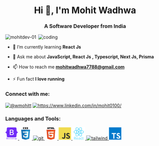 <h1 align="center">Hi 👋, I'm Mohit Wadhwa</h1>
<h3 align="center">A Software Developer from India</h3>

<img align="right" alt="coding" width="400" src="![image](https://github.com/Mohit-dev01/Mohit-dev01/assets/104097047/07efc859-fb3a-46aa-a1ba-f1c8047312fa)
"/>

<p align="left"> <img src="https://komarev.com/ghpvc/?username=mohitdev-01&label=Profile%20views&color=0e75b6&style=flat" alt="mohitdev-01" /> </p>

- 🌱 I’m currently learning **React Js**

- 💬 Ask me about **JavaScript, React Js , Typescript, Next Js, Prisma**

- 📫 How to reach me **mohitwadhwa7788@gmail.com**

- ⚡ Fun fact **I love running**

<h3 align="left">Connect with me:</h3>
<p align="left">
<a href="https://twitter.com/@wmohitt" target="blank"><img align="center" src="https://raw.githubusercontent.com/rahuldkjain/github-profile-readme-generator/master/src/images/icons/Social/twitter.svg" alt="@wmohitt" height="30" width="40" /></a>
<a href="https://linkedin.com/in/https://www.linkedin.com/in/mohit0100/" target="blank"><img align="center" src="https://raw.githubusercontent.com/rahuldkjain/github-profile-readme-generator/master/src/images/icons/Social/linked-in-alt.svg" alt="https://www.linkedin.com/in/mohit0100/" height="30" width="40" /></a>
</p>

<h3 align="left">Languages and Tools:</h3>
<p align="left"> <a href="https://getbootstrap.com" target="_blank" rel="noreferrer"> <img src="https://raw.githubusercontent.com/devicons/devicon/master/icons/bootstrap/bootstrap-plain-wordmark.svg" alt="bootstrap" width="40" height="40"/> </a> <a href="https://www.w3schools.com/css/" target="_blank" rel="noreferrer"> <img src="https://raw.githubusercontent.com/devicons/devicon/master/icons/css3/css3-original-wordmark.svg" alt="css3" width="40" height="40"/> </a> <a href="https://git-scm.com/" target="_blank" rel="noreferrer"> <img src="https://www.vectorlogo.zone/logos/git-scm/git-scm-icon.svg" alt="git" width="40" height="40"/> </a> <a href="https://www.w3.org/html/" target="_blank" rel="noreferrer"> <img src="https://raw.githubusercontent.com/devicons/devicon/master/icons/html5/html5-original-wordmark.svg" alt="html5" width="40" height="40"/> </a> <a href="https://developer.mozilla.org/en-US/docs/Web/JavaScript" target="_blank" rel="noreferrer"> <img src="https://raw.githubusercontent.com/devicons/devicon/master/icons/javascript/javascript-original.svg" alt="javascript" width="40" height="40"/> </a> <a href="https://reactjs.org/" target="_blank" rel="noreferrer"> <img src="https://raw.githubusercontent.com/devicons/devicon/master/icons/react/react-original-wordmark.svg" alt="react" width="40" height="40"/> </a> <a href="https://tailwindcss.com/" target="_blank" rel="noreferrer"> <img src="https://www.vectorlogo.zone/logos/tailwindcss/tailwindcss-icon.svg" alt="tailwind" width="40" height="40"/> </a> <a href="https://www.typescriptlang.org/" target="_blank" rel="noreferrer"> <img src="https://raw.githubusercontent.com/devicons/devicon/master/icons/typescript/typescript-original.svg" alt="typescript" width="40" height="40"/> </a> </p>



